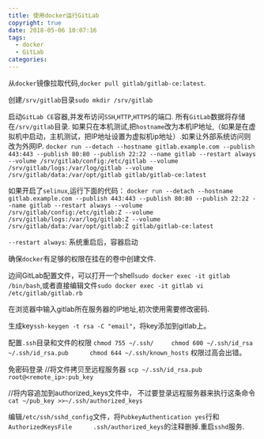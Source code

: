 ```yaml
---
title: 使用docker运行GitLab
copyright: true
date: 2018-05-06 10:07:16
tags:
  - docker
  - GitLab
categories:
---
```


从`docker`镜像拉取代码,`docker pull gitlab/gitlab-ce:latest`.

创建`/srv/gitlab`目录`sudo mkdir /srv/gitlab`

启动`GitLab CE`容器,并发布访问`SSH`,`HTTP`,`HTTPS`的端口.
所有`GitLab`数据将存储在`/srv/gitlab`目录.
如果只在本机测试,把`hostname`改为本机IP地址,（如果是在虚拟机中启动，主机测试，把IP地址设置为虚拟机ip地址）.如果让外部系统访问则改为外网IP.
`docker run --detach --hostname gitlab.example.com --publish 443:443 --publish 80:80 --publish 22:22 --name gitlab --restart always --volume /srv/gitlab/config:/etc/gitlab --volume /srv/gitlab/logs:/var/log/gitlab --volume /srv/gitlab/data:/var/opt/gitlab gitlab/gitlab-ce:latest`

如果开启了`selinux`,运行下面的代码：
`docker run --detach --hostname gitlab.example.com --publish 443:443 --publish 80:80 --publish 22:22 --name gitlab --restart always --volume /srv/gitlab/config:/etc/gitlab:Z --volume /srv/gitlab/logs:/var/log/gitlab:Z --volume /srv/gitlab/data:/var/opt/gitlab:Z gitlab/gitlab-ce:latest`

`--restart always`: 系统重启后，容器启动

确保`docker`有足够的权限在挂在的卷中创建文件.

边间GitLab配置文件，可以打开一个shell`sudo docker exec -it gitlab /bin/bash`,或者直接编辑文件`sudo docker exec -it gitlab vi /etc/gitlab/gitlab.rb`



在浏览器中输入gitlab所在服务器的IP地址,初次使用需要修改密码.

生成key`ssh-keygen -t rsa -C "email"`，将key添加到gitlab上。

配置`.ssh`目录和文件的权限
`chmod 755 ~/.ssh/    
 chmod 600 ~/.ssh/id_rsa ~/.ssh/id_rsa.pub     
 chmod 644 ~/.ssh/known_hosts`
权限过高会出错。

免密码登录
//将文件拷贝至远程服务器
`scp ~/.ssh/id_rsa.pub root@<remote_ip>:pub_key`

//将内容追加到authorized_keys文件中， 不过要登录远程服务器来执行这条命令
`cat ~/pub_key >>~/.ssh/authorized_keys`

编辑`/etc/ssh/sshd_config`文件，将`PubkeyAuthentication yes`行和`AuthorizedKeysFile      .ssh/authorized_keys`的注释删掉.重启`sshd`服务.


